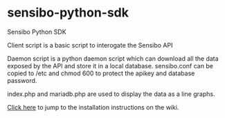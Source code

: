 # sensibo-python-sdk
Sensibo Python SDK

Client script is a basic script to interogate the Sensibo API

Daemon script is a python daemon script which can download all the data exposed by the API and store it in a local database. sensibo.conf can be copied to /etc and chmod 600 to protect the apikey and database password.

index.php and mariadb.php are used to display the data as a line graphs.

[Click here](https://github.com/evilbunny2008/sensibo-python-sdk/wiki) to jump to the installation instructions on the wiki.
